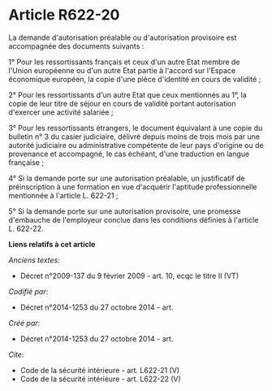 # Article R622-20

La demande d'autorisation préalable ou d'autorisation provisoire est accompagnée des documents suivants : 

1° Pour les ressortissants français et ceux d'un autre Etat membre de l'Union européenne ou d'un autre Etat partie à l'accord
sur l'Espace économique européen, la copie d'une pièce d'identité en cours de validité ; 

2° Pour les ressortissants d'un autre Etat que ceux mentionnés au 1°, la copie de leur titre de séjour en cours de validité
portant autorisation d'exercer une activité salariée ; 

3° Pour les ressortissants étrangers, le document équivalant à une copie du bulletin n° 3 du casier judiciaire, délivré
depuis moins de trois mois par une autorité judiciaire ou administrative compétente de leur pays d'origine ou de provenance
et accompagné, le cas échéant, d'une traduction en langue française ; 

4° Si la demande porte sur une autorisation préalable, un justificatif de préinscription à une formation en vue d'acquérir
l'aptitude professionnelle mentionnée à l'article L. 622-21 ; 

5° Si la demande porte sur une autorisation provisoire, une promesse d'embauche de l'employeur conclue dans les conditions
définies à l'article L. 622-22.

**Liens relatifs à cet article**

_Anciens textes_:

  - Décret n°2009-137 du 9 février 2009 - art. 10, ecqc le titre II (VT)

_Codifié par_:

  - Décret n°2014-1253 du 27 octobre 2014 - art.

_Créé par_:

  - Décret n°2014-1253 du 27 octobre 2014 - art.

_Cite_:

  - Code de la sécurité intérieure - art. L622-21 (V)
  - Code de la sécurité intérieure - art. L622-22 (V)
